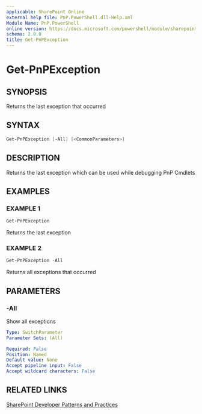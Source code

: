 ```yaml
---
applicable: SharePoint Online
external help file: PnP.PowerShell.dll-Help.xml
Module Name: PnP.PowerShell
online version: https://docs.microsoft.com/powershell/module/sharepoint-pnp/get-pnpexception
schema: 2.0.0
title: Get-PnPException
---
```


# Get-PnPException

## SYNOPSIS
Returns the last exception that occurred

## SYNTAX

```powershell
Get-PnPException [-All] [<CommonParameters>]
```

## DESCRIPTION
Returns the last exception which can be used while debugging PnP Cmdlets

## EXAMPLES

### EXAMPLE 1
```powershell
Get-PnPException
```

Returns the last exception

### EXAMPLE 2
```powershell
Get-PnPException -All
```

Returns all exceptions that occurred

## PARAMETERS

### -All
Show all exceptions

```yaml
Type: SwitchParameter
Parameter Sets: (All)

Required: False
Position: Named
Default value: None
Accept pipeline input: False
Accept wildcard characters: False
```

## RELATED LINKS

[SharePoint Developer Patterns and Practices](https://aka.ms/sppnp)